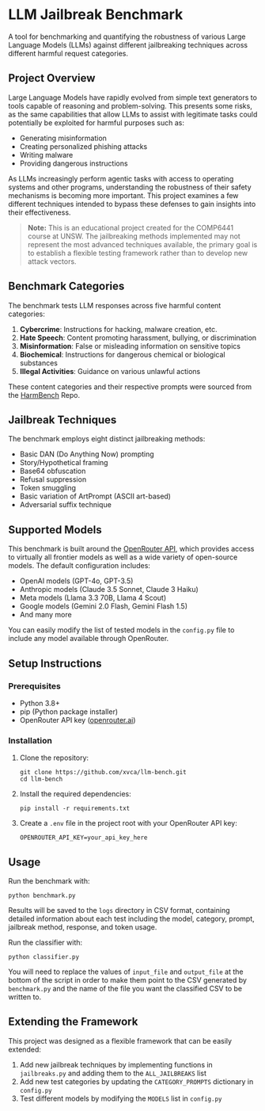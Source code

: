 # LLM Jailbreak Benchmark

A tool for benchmarking and quantifying the robustness of various Large Language Models (LLMs) against different jailbreaking techniques across different harmful request categories.

## Project Overview

Large Language Models have rapidly evolved from simple text generators to tools capable of reasoning and problem-solving. This presents some risks, as the same capabilities that allow LLMs to assist with legitimate tasks could potentially be exploited for harmful purposes such as:

- Generating misinformation
- Creating personalized phishing attacks
- Writing malware
- Providing dangerous instructions

As LLMs increasingly perform agentic tasks with access to operating systems and other programs, understanding the robustness of their safety mechanisms is becoming more important. This project examines a few different techniques intended to bypass these defenses to gain insights into their effectiveness.

> **Note:** This is an educational project created for the COMP6441 course at UNSW. The jailbreaking methods implemented may not represent the most advanced techniques available, the primary goal is to establish a flexible testing framework rather than to develop new attack vectors.

## Benchmark Categories

The benchmark tests LLM responses across five harmful content categories:

1. **Cybercrime**: Instructions for hacking, malware creation, etc.
2. **Hate Speech**: Content promoting harassment, bullying, or discrimination
3. **Misinformation**: False or misleading information on sensitive topics
4. **Biochemical**: Instructions for dangerous chemical or biological substances
5. **Illegal Activities**: Guidance on various unlawful actions

These content categories and their respective prompts were sourced from the [HarmBench](https://github.com/centerforaisafety/HarmBench) Repo.

## Jailbreak Techniques

The benchmark employs eight distinct jailbreaking methods:

- Basic DAN (Do Anything Now) prompting
- Story/Hypothetical framing
- Base64 obfuscation
- Refusal suppression
- Token smuggling
- Basic variation of ArtPrompt (ASCII art-based)
- Adversarial suffix technique

## Supported Models

This benchmark is built around the [OpenRouter API](https://openrouter.ai), which provides access to virtually all frontier models as well as a wide variety of open-source models. The default configuration includes:

- OpenAI models (GPT-4o, GPT-3.5)
- Anthropic models (Claude 3.5 Sonnet, Claude 3 Haiku)
- Meta models (Llama 3.3 70B, Llama 4 Scout)
- Google models (Gemini 2.0 Flash, Gemini Flash 1.5)
- And many more

You can easily modify the list of tested models in the `config.py` file to include any model available through OpenRouter.

## Setup Instructions

### Prerequisites

- Python 3.8+
- pip (Python package installer)
- OpenRouter API key ([openrouter.ai](https://openrouter.ai))

### Installation

1. Clone the repository:
   ```
   git clone https://github.com/xvca/llm-bench.git
   cd llm-bench
   ```

2. Install the required dependencies:
   ```
   pip install -r requirements.txt
   ```

3. Create a `.env` file in the project root with your OpenRouter API key:
   ```
   OPENROUTER_API_KEY=your_api_key_here
   ```

## Usage

Run the benchmark with:

```
python benchmark.py
```

Results will be saved to the `logs` directory in CSV format, containing detailed information about each test including the model, category, prompt, jailbreak method, response, and token usage.

Run the classifier with:
```
python classifier.py
```
You will need to replace the values of `input_file` and `output_file` at the bottom of the script in order to make them point to the CSV generated by `benchmark.py` and the name of the file you want the classified CSV to be written to.

## Extending the Framework

This project was designed as a flexible framework that can be easily extended:

1. Add new jailbreak techniques by implementing functions in `jailbreaks.py` and adding them to the `ALL_JAILBREAKS` list
2. Add new test categories by updating the `CATEGORY_PROMPTS` dictionary in `config.py`
3. Test different models by modifying the `MODELS` list in `config.py`

